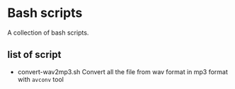 Bash scripts
=============
A collection of bash scripts.

## list of script

* convert-wav2mp3.sh
    Convert all the file from wav format in mp3 format with `avconv` tool